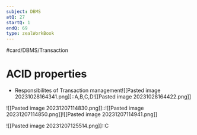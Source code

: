 ```yaml
---
subject: DBMS
atQ: 27
startQ: 1
endQ: 69
type: zealWorkBook
---
```

#card/DBMS/Transaction
# ACID properties
- Responsibilites of Transaction management![[Pasted image 20231028164341.png]]::A,B,C,D![[Pasted image 20231028164422.png]] <!--SR:!2024-01-11,40,290-->

![[Pasted image 20231207114830.png]]::![[Pasted image 20231207114850.png]]![[Pasted image 20231207114941.png]]

![[Pasted image 20231207125514.png]]::C

